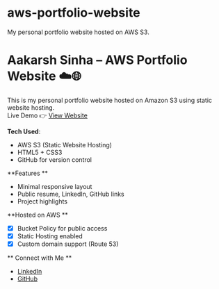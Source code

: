 # aws-portfolio-website
My personal portfolio website hosted on AWS S3.
# Aakarsh Sinha – AWS Portfolio Website ☁️🌐

This is my personal portfolio website hosted on Amazon S3 using static website hosting.  
Live Demo 👉 [View Website](http://aakarsh-portfolio-site.s3-website-ap-south-1.amazonaws.com)

**Tech Used**:
- AWS S3 (Static Website Hosting)
- HTML5 + CSS3
- GitHub for version control

**Features **
- Minimal responsive layout
- Public resume, LinkedIn, GitHub links
- Project highlights

**Hosted on AWS **

- [x] Bucket Policy for public access
- [x] Static Hosting enabled
- [x] Custom domain support (Route 53)

** Connect with Me **
- [LinkedIn](https://linkedin.com/in/yourusername)
- [GitHub](https://github.com/yourusername)
